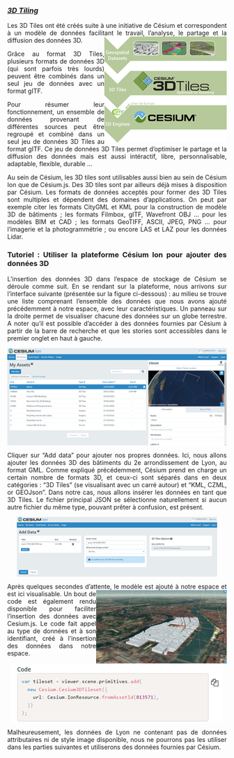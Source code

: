 ### *[3D Tiling](https://cesium.com/learn/3d-tiling/)*
<div align="justify">
Les 3D Tiles ont été créés suite à une initiative de Césium et correspondent à un modèle de données facilitant le travail, l’analyse, le partage et la diffusion des données 3D. 
<img align="right" src="/Figures/3D_Tiles.png">

Grâce au format 3D Tiles, plusieurs formats de données 3D (qui sont parfois très lourds) peuvent être combinés dans un seul jeu de données avec un format gITF.




Pour résumer leur fonctionnement, un ensemble de données provenant de différentes sources peut être regroupé et combiné dans un seul jeu de données 3D Tiles au format gITF. Ce jeu de données 3D Tiles permet d’optimiser le partage et la diffusion des données mais est aussi intéractif, libre, personnalisable, adaptable, flexible, durable …

Au sein de Césium, les 3D tiles sont utilisables aussi bien au sein de Césium Ion que de Césium.js. Des 3D tiles sont par ailleurs déjà mises à disposition par Césium.
Les formats de données acceptés pour former des 3D Tiles sont multiples et dépendent des domaines d’applications. On peut par exemple citer les formats CityGML et KML pour la construction de modèle 3D de bâtiments ; les formats Filmbox, gITF, Wavefront OBJ … pour les modèles BIM et CAD ; les formats GeoTIFF, ASCII, JPEG, PNG … pour l’imagerie et la photogrammétrie ; ou encore LAS et LAZ pour les données Lidar.

### Tutoriel : Utiliser la plateforme Césium Ion pour ajouter des données 3D

L’insertion des données 3D dans l’espace de stockage de Césium se déroule comme suit. En se rendant sur la plateforme, nous arrivons sur l’interface suivante (présentée sur la figure ci-dessous) : au milieu se trouve une liste comprenant l’ensemble des données que nous avons ajouté précédemment à notre espace, avec leur caractéristiques. Un panneau sur la droite permet de visualiser chacune des données sur un globe terrestre. A noter qu’il est possible d’accéder à des données fournies par Césium à partir de la barre de recherche et que les stories sont accessibles dans le premier onglet en haut à gauche.

<p align="center">
  <img align="center" src="/Figures/MyAssets.png">
</p>


Cliquer sur “Add data” pour ajouter nos propres données. Ici, nous allons ajouter les données 3D des bâtiments du 2e arrondissement de Lyon, au format GML. Comme expliqué précédemment, Césium prend en charge un certain nombre de formats 3D, et ceux-ci sont séparés dans en deux catégories : “3D Tiles” (se visualisant avec un carré autour) et “KML, CZML, or GEOJson”. Dans notre cas, nous allons insérer les données en tant que 3D Tiles. Le fichier principal JSON se sélectionne naturellement si aucun autre fichier du même type, pouvant prêter à confusion, est présent.

<p align="center">
  <img align="center" src="/Figures/AddData.png">
</p>

Après quelques secondes d’attente, le modèle est ajouté à notre espace et est ici visualisable. <img align="right" width="300" src="/Figures/Model1.png"> 
Un bout de code est également rendu disponible pour faciliter l’insertion des données avec Cesium.js. Le code fait appel au type de données et à son identifiant, créé à l’insertion des données dans notre espace. 

<p align="center">
  <img align="center" src="/Figures/Code.png">
</p>

Malheureusement, les données de Lyon ne contenant pas de données attributaires ni de style image disponible, nous ne pourrons pas les utiliser dans les parties suivantes et utiliserons des données fournies par Césium.

</div>
